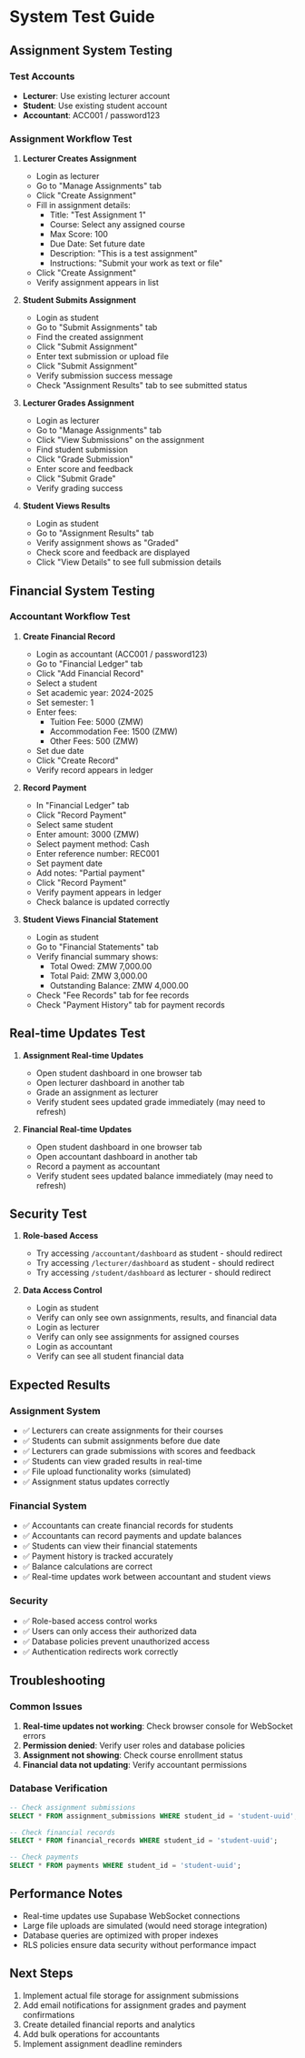 # System Test Guide

## Assignment System Testing

### Test Accounts
- **Lecturer**: Use existing lecturer account
- **Student**: Use existing student account  
- **Accountant**: ACC001 / password123

### Assignment Workflow Test

1. **Lecturer Creates Assignment**
   - Login as lecturer
   - Go to "Manage Assignments" tab
   - Click "Create Assignment"
   - Fill in assignment details:
     - Title: "Test Assignment 1"
     - Course: Select any assigned course
     - Max Score: 100
     - Due Date: Set future date
     - Description: "This is a test assignment"
     - Instructions: "Submit your work as text or file"
   - Click "Create Assignment"
   - Verify assignment appears in list

2. **Student Submits Assignment**
   - Login as student
   - Go to "Submit Assignments" tab
   - Find the created assignment
   - Click "Submit Assignment"
   - Enter text submission or upload file
   - Click "Submit Assignment"
   - Verify submission success message
   - Check "Assignment Results" tab to see submitted status

3. **Lecturer Grades Assignment**
   - Login as lecturer
   - Go to "Manage Assignments" tab
   - Click "View Submissions" on the assignment
   - Find student submission
   - Click "Grade Submission"
   - Enter score and feedback
   - Click "Submit Grade"
   - Verify grading success

4. **Student Views Results**
   - Login as student
   - Go to "Assignment Results" tab
   - Verify assignment shows as "Graded"
   - Check score and feedback are displayed
   - Click "View Details" to see full submission details

## Financial System Testing

### Accountant Workflow Test

1. **Create Financial Record**
   - Login as accountant (ACC001 / password123)
   - Go to "Financial Ledger" tab
   - Click "Add Financial Record"
   - Select a student
   - Set academic year: 2024-2025
   - Set semester: 1
   - Enter fees:
     - Tuition Fee: 5000 (ZMW)
     - Accommodation Fee: 1500 (ZMW)
     - Other Fees: 500 (ZMW)
   - Set due date
   - Click "Create Record"
   - Verify record appears in ledger

2. **Record Payment**
   - In "Financial Ledger" tab
   - Click "Record Payment"
   - Select same student
   - Enter amount: 3000 (ZMW)
   - Select payment method: Cash
   - Enter reference number: REC001
   - Set payment date
   - Add notes: "Partial payment"
   - Click "Record Payment"
   - Verify payment appears in ledger
   - Check balance is updated correctly

3. **Student Views Financial Statement**
   - Login as student
   - Go to "Financial Statements" tab
   - Verify financial summary shows:
     - Total Owed: ZMW 7,000.00
     - Total Paid: ZMW 3,000.00
     - Outstanding Balance: ZMW 4,000.00
   - Check "Fee Records" tab for fee records
   - Check "Payment History" tab for payment records

## Real-time Updates Test

1. **Assignment Real-time Updates**
   - Open student dashboard in one browser tab
   - Open lecturer dashboard in another tab
   - Grade an assignment as lecturer
   - Verify student sees updated grade immediately (may need to refresh)

2. **Financial Real-time Updates**
   - Open student dashboard in one browser tab
   - Open accountant dashboard in another tab
   - Record a payment as accountant
   - Verify student sees updated balance immediately (may need to refresh)

## Security Test

1. **Role-based Access**
   - Try accessing `/accountant/dashboard` as student - should redirect
   - Try accessing `/lecturer/dashboard` as student - should redirect
   - Try accessing `/student/dashboard` as lecturer - should redirect

2. **Data Access Control**
   - Login as student
   - Verify can only see own assignments, results, and financial data
   - Login as lecturer
   - Verify can only see assignments for assigned courses
   - Login as accountant
   - Verify can see all student financial data

## Expected Results

### Assignment System
- ✅ Lecturers can create assignments for their courses
- ✅ Students can submit assignments before due date
- ✅ Lecturers can grade submissions with scores and feedback
- ✅ Students can view graded results in real-time
- ✅ File upload functionality works (simulated)
- ✅ Assignment status updates correctly

### Financial System
- ✅ Accountants can create financial records for students
- ✅ Accountants can record payments and update balances
- ✅ Students can view their financial statements
- ✅ Payment history is tracked accurately
- ✅ Balance calculations are correct
- ✅ Real-time updates work between accountant and student views

### Security
- ✅ Role-based access control works
- ✅ Users can only access their authorized data
- ✅ Database policies prevent unauthorized access
- ✅ Authentication redirects work correctly

## Troubleshooting

### Common Issues
1. **Real-time updates not working**: Check browser console for WebSocket errors
2. **Permission denied**: Verify user roles and database policies
3. **Assignment not showing**: Check course enrollment status
4. **Financial data not updating**: Verify accountant permissions

### Database Verification
```sql
-- Check assignment submissions
SELECT * FROM assignment_submissions WHERE student_id = 'student-uuid';

-- Check financial records
SELECT * FROM financial_records WHERE student_id = 'student-uuid';

-- Check payments
SELECT * FROM payments WHERE student_id = 'student-uuid';
```

## Performance Notes
- Real-time updates use Supabase WebSocket connections
- Large file uploads are simulated (would need storage integration)
- Database queries are optimized with proper indexes
- RLS policies ensure data security without performance impact

## Next Steps
1. Implement actual file storage for assignment submissions
2. Add email notifications for assignment grades and payment confirmations
3. Create detailed financial reports and analytics
4. Add bulk operations for accountants
5. Implement assignment deadline reminders
